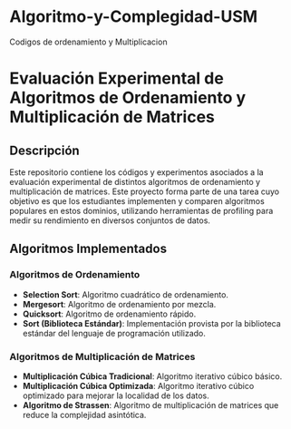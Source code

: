 # Algoritmo-y-Complegidad-USM
Codigos de ordenamiento y Multiplicacion 
# Evaluación Experimental de Algoritmos de Ordenamiento y Multiplicación de Matrices

## Descripción

Este repositorio contiene los códigos y experimentos asociados a la evaluación experimental de distintos algoritmos de ordenamiento y multiplicación de matrices. Este proyecto forma parte de una tarea cuyo objetivo es que los estudiantes implementen y comparen algoritmos populares en estos dominios, utilizando herramientas de profiling para medir su rendimiento en diversos conjuntos de datos.

## Algoritmos Implementados

### Algoritmos de Ordenamiento
- **Selection Sort**: Algoritmo cuadrático de ordenamiento.
- **Mergesort**: Algoritmo de ordenamiento por mezcla.
- **Quicksort**: Algoritmo de ordenamiento rápido.
- **Sort (Biblioteca Estándar)**: Implementación provista por la biblioteca estándar del lenguaje de programación utilizado.

### Algoritmos de Multiplicación de Matrices
- **Multiplicación Cúbica Tradicional**: Algoritmo iterativo cúbico básico.
- **Multiplicación Cúbica Optimizada**: Algoritmo iterativo cúbico optimizado para mejorar la localidad de los datos.
- **Algoritmo de Strassen**: Algoritmo de multiplicación de matrices que reduce la complejidad asintótica.
